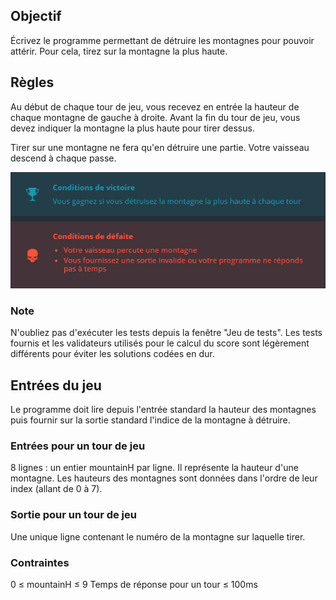 
## Objectif

Écrivez le programme permettant de détruire les montagnes pour pouvoir attérir. Pour cela, tirez sur la montagne la plus haute.

## Règles

Au début de chaque tour de jeu, vous recevez en entrée la hauteur de chaque montagne de gauche à droite.
Avant la fin du tour de jeu, vous devez indiquer la montagne la plus haute pour tirer dessus.

Tirer sur une montagne ne fera qu'en détruire une partie. Votre vaisseau descend à chaque passe.

![Screenshot](./img/screenshot.png)

### Note

N'oubliez pas d'exécuter les tests depuis la fenêtre "Jeu de tests". Les tests fournis et les validateurs utilisés pour le calcul du score sont légèrement différents pour éviter les solutions codées en dur.

## Entrées du jeu

Le programme doit lire depuis l'entrée standard la hauteur des montagnes puis fournir sur la sortie standard l'indice de la montagne à détruire.

### Entrées pour un tour de jeu

8 lignes : un entier mountainH par ligne. Il représente la hauteur d'une montagne. Les hauteurs des montagnes sont données dans l'ordre de leur index (allant de 0 à 7).

### Sortie pour un tour de jeu

Une unique ligne contenant le numéro de la montagne sur laquelle tirer.

### Contraintes

0 ≤ mountainH ≤ 9
Temps de réponse pour un tour ≤ 100ms
